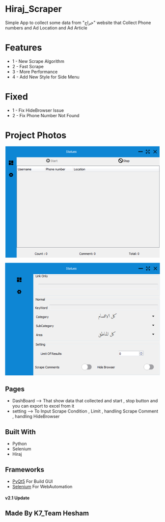 # Hiraj_Scraper
Simple App to collect some data from "حراج" website that Collect Phone numbers and Ad Location and Ad Article 

# Features
* 1 - New Scrape Algorithm 
* 2 - Fast Scrape
* 3 - More Performance
* 4 - Add New Style for Side Menu

# Fixed 
* 1 - Fix HideBrowser Issue
* 2 - Fix Phone Number Not Found

# Project Photos

![Screenshot](page1.PNG) 

![Screenshot](page2.PNG) 


## Pages

* DashBoard --> That show data that collected and start , stop button and you can export to excel from it
* setting --> To Input Scrape Condition , Limit , handling Scrape Comment , handling HideBrowser

## Built With

* Python
* Selenium 
* Hiraj
 
## Frameworks 
* [PyQt5](https://doc.qt.io/qtforpython/)   For Build GUI 
* [Selenium](https://www.selenium.dev/)     For WebAutomation

#### v2.1 Update 
## Made By K7_Team Hesham
